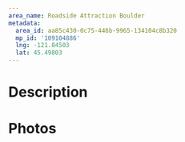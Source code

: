 ```yaml
---
area_name: Roadside Attraction Boulder
metadata:
  area_id: aa85c430-0c75-446b-9965-134104c8b320
  mp_id: '109104886'
  lng: -121.84503
  lat: 45.49803
---
```

# Description

# Photos

